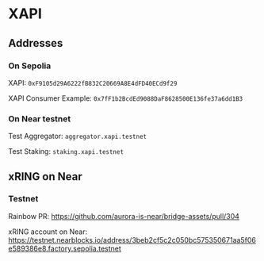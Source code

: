 # XAPI

## Addresses

### On Sepolia

XAPI: `0xF9105d29A6222fB832C20669A8E4dFD40ECd9f29`

XAPI Consumer Example: `0x7fF1b2BcdEd9088DaF8628500E136fe37a6dd1B3`

### On Near testnet

Test Aggregator: `aggregator.xapi.testnet`

Test Staking: `staking.xapi.testnet`

## xRING on Near

### Testnet

Rainbow PR: <https://github.com/aurora-is-near/bridge-assets/pull/304>

xRING account on Near: <https://testnet.nearblocks.io/address/3beb2cf5c2c050bc575350671aa5f06e589386e8.factory.sepolia.testnet>
